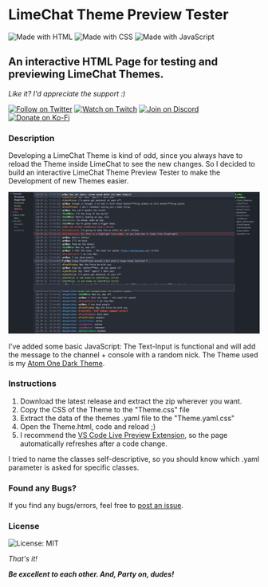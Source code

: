 # __LimeChat Theme Preview Tester__

![Made with HTML](https://img.shields.io/static/v1?label&message=HTML&color=e34c26&logo=html5&logoColor=fff)
![Made with CSS](https://img.shields.io/static/v1?label&message=CSS&color=304cdc&logo=css3&logoColor=fff)
![Made with JavaScript](https://img.shields.io/static/v1?label&message=JavaScript&color=f0db4f&logo=javascript&logoColor=323330)

## __An interactive HTML Page for testing and previewing LimeChat Themes.__

_Like it? I'd appreciate the support :)_

[![Follow on Twitter](https://img.shields.io/static/v1?label=Follow%20on&message=Twitter&color=1DA1F2&logo=twitter&logoColor=fff)](https://twitter.com/pr0pz)
[![Watch on Twitch](https://img.shields.io/static/v1?label=Watch%20on&message=Twitch&color=bf94ff&logo=twitch&logoColor=fff)](https://www.twitch.tv/the_propz)
[![Join on Discord](https://img.shields.io/static/v1?label=Join%20on&message=Discord&color=7289da&logo=discord&logoColor=fff)](https://discord.gg/d7GnhqqAXN)
[![Donate on Ko-Fi](https://img.shields.io/static/v1?label=Donate%20on&message=Ko-Fi&color=ff5f5f&logo=kofi&logoColor=fff)](https://ko-fi.com/propz)

### __Description__

Developing a LimeChat Theme is kind of odd, since you always have to reload the Theme inside LimeChat to see the new changes. So I decided to build an interactive LimeChat Theme Preview Tester to make the Development of new Themes easier.

![Screenshot of LimeChat Theme Tester and Preview](https://github.com/pr0pz/limechat-theme-preview-tester/blob/main/screenshot.jpg?raw=true)

I've added some basic JavaScript: The Text-Input is functional and will add the message to the channel + console with a random nick. The Theme used is my [Atom One Dark Theme](https://github.com/pr0pz/limechat-atom-one-dark).


### __Instructions__

1. Download the latest release and extract the zip wherever you want.
2. Copy the CSS of the Theme to the "Theme.css" file
3. Extract the data of the themes .yaml file to the "Theme.yaml.css"
4. Open the Theme.html, code and reload ;)
5. I recommend the [VS Code Live Preview Extension](https://marketplace.visualstudio.com/items?itemName=ms-vscode.live-server), so the page automatically refreshes after a code change.

I tried to name the classes self-descriptive, so you should know which .yaml parameter is asked for specific classes.

### __Found any Bugs?__

If you find any bugs/errors, feel free to [post an issue](https://github.com/pr0pz/limechat-theme-preview-tester/issues).


### __License__

![License: MIT](https://img.shields.io/badge/license-MIT-green)

_That's it!_

___Be excellent to each other. And, Party on, dudes!___